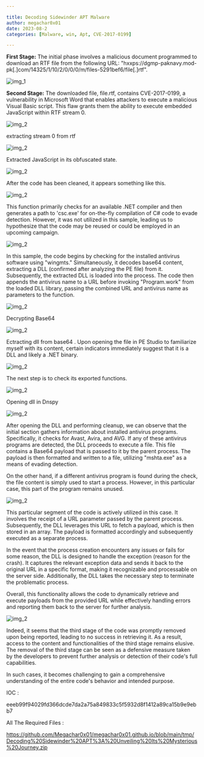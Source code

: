 ```yaml
---

title: Decoding Sidewinder APT Malware
author: megachar0x01
date: 2023-08-2
categories: [Malware, win, Apt, CVE-2017-0199]

---
```


**First Stage:** The initial phase involves a malicious document programmed to download an RTF file from the following URL: "hxxps://dgmp-paknavy.mod-pk[.]com/14325/1/10/2/0/0/0/m/files-5291bef6/file[.]rtf".


<img src="https://i.imgur.com/Yq0fwVc.png" alt="img_1">

**Second Stage:** The downloaded file, file.rtf, contains CVE-2017-0199, a vulnerability in Microsoft Word that enables attackers to execute a malicious Visual Basic script. This flaw grants them the ability to execute embedded JavaScript within RTF stream 0.

<img src="https://i.imgur.com/wD7iGKU.png" alt="img_2">

extracting stream 0 from rtf

<img src="https://i.imgur.com/Y5tNZos.png" alt="img_2">


Extracted JavaScript in its obfuscated state.

<img src="https://i.imgur.com/izUZk5m.png" alt="img_2">

After the code has been cleaned, it appears something like this.

<img src="https://i.imgur.com/eekl6xS.png" alt="img_2">

This function primarily checks for an available .NET compiler and then generates a path to 'csc.exe' for on-the-fly compilation of C# code to evade detection. However, it was not utilized in this sample, leading us to hypothesize that the code may be reused or could be employed in an upcoming campaign.

<img src="https://i.imgur.com/2tG7LwJ.png" alt="img_2">



In this sample, the code begins by checking for the installed antivirus software using "wingmts." Simultaneously, it decodes base64 content, extracting a DLL (confirmed after analyzing the PE file) from it. Subsequently, the extracted DLL is loaded into the process. The code then appends the antivirus name to a URL before invoking "Program.work" from the loaded DLL library, passing the combined URL and antivirus name as parameters to the function.

<img src="https://i.imgur.com/BAVpnx8.png" alt="img_2">

Decrypting Base64

<img src="https://i.imgur.com/QXbZiWX.png" alt="img_2">

Ectracting dll from base64 . Upon opening the file in PE Studio to familiarize myself with its content, certain indicators immediately suggest that it is a DLL and likely a .NET binary.

<img src="https://i.imgur.com/3g2y9k6.png" alt="img_2">

The next step is to check its exported functions.

<img src="https://i.imgur.com/WGDcDkY.png" alt="img_2">

Opening dll in Dnspy

<img src="https://i.imgur.com/NYeyhJj.png" alt="img_2">

After opening the DLL and performing cleanup, we can observe that the initial section gathers information about installed antivirus programs. Specifically, it checks for Avast, Avira, and AVG. If any of these antivirus programs are detected, the DLL proceeds to execute a file. This file contains a Base64 payload that is passed to it by the parent process. The payload is then formatted and written to a file, utilizing "mshta.exe" as a means of evading detection.

On the other hand, if a different antivirus program is found during the check, the file content is simply used to start a process. However, in this particular case, this part of the program remains unused.

<img src="https://i.imgur.com/0TrZbBg.png" alt="img_2">


This particular segment of the code is actively utilized in this case. It involves the receipt of a URL parameter passed by the parent process. Subsequently, the DLL leverages this URL to fetch a payload, which is then stored in an array. The payload is formatted accordingly and subsequently executed as a separate process.

In the event that the process creation encounters any issues or fails for some reason, the DLL is designed to handle the exception (reason for the crash). It captures the relevant exception data and sends it back to the original URL in a specific format, making it recognizable and processable on the server side. Additionally, the DLL takes the necessary step to terminate the problematic process.

Overall, this functionality allows the code to dynamically retrieve and execute payloads from the provided URL while effectively handling errors and reporting them back to the server for further analysis.

<img src="https://i.imgur.com/bawTPT8.png" alt="img_2">

Indeed, it seems that the third stage of the code was promptly removed upon being reported, leading to no success in retrieving it. As a result, access to the content and functionalities of the third stage remains elusive. The removal of the third stage can be seen as a defensive measure taken by the developers to prevent further analysis or detection of their code's full capabilities.

In such cases, it becomes challenging to gain a comprehensive understanding of the entire code's behavior and intended purpose.



IOC :

eeeb99f94029fd366dcde7da2a75a849833c5f5932d8f1412a89ca15b9e9ebb7

All The Required Files :

https://github.com/Megachar0x01/megachar0x01.github.io/blob/main/tmp/Decoding%20Sidewinder%20APT%3A%20Unveiling%20Its%20Mysterious%20Journey.zip
